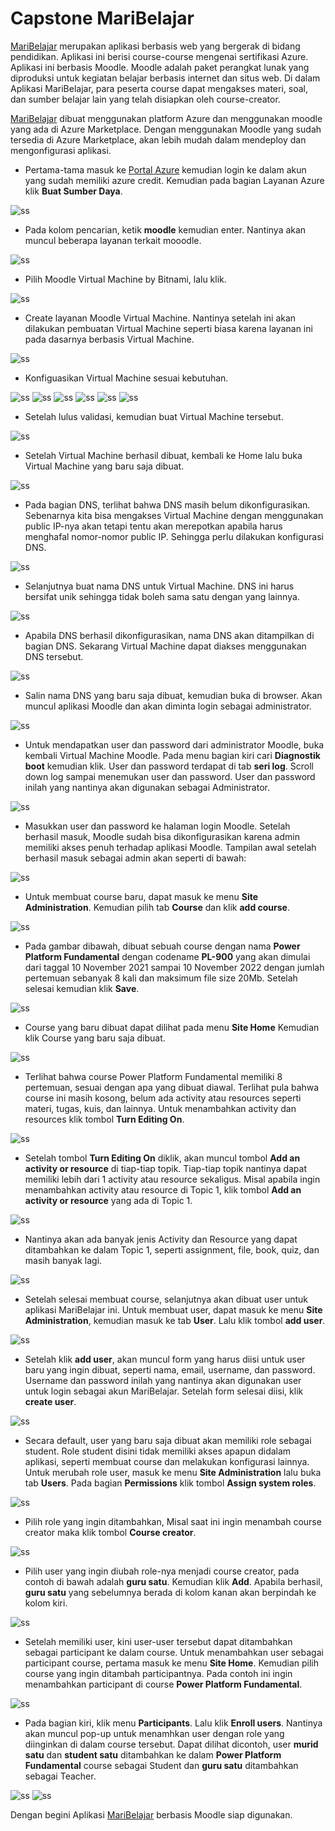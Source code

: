# Capstone MariBelajar
[MariBelajar](http://maribelajarsite.southeastasia.cloudapp.azure.com/) merupakan aplikasi berbasis web yang bergerak di bidang pendidikan. Aplikasi ini berisi course-course mengenai sertifikasi Azure. Aplikasi ini berbasis Moodle. Moodle adalah paket perangkat lunak yang diproduksi untuk kegiatan belajar berbasis internet dan situs web. Di dalam Aplikasi MariBelajar, para peserta course dapat mengakses materi, soal, dan sumber belajar lain yang telah disiapkan oleh course-creator. 

[MariBelajar](http://maribelajarsite.southeastasia.cloudapp.azure.com/) dibuat menggunakan platform Azure dan menggunakan moodle yang ada di Azure Marketplace. Dengan menggunakan Moodle yang sudah tersedia di Azure Marketplace, akan lebih mudah dalam mendeploy dan mengonfigurasi aplikasi. 
- Pertama-tama masuk ke [Portal Azure](https://portal.azure.com/) kemudian login ke dalam akun yang sudah memiliki azure credit. Kemudian pada bagian Layanan Azure klik **Buat Sumber Daya**.

![ss](/images/1.png)

- Pada kolom pencarian, ketik **moodle** kemudian enter. Nantinya akan muncul beberapa layanan terkait mooodle.

![ss](/images/2.png)

- Pilih Moodle Virtual Machine by Bitnami, lalu klik.

![ss](/images/3.png)

- Create layanan Moodle Virtual Machine. Nantinya setelah ini akan dilakukan pembuatan Virtual Machine seperti biasa karena layanan ini pada dasarnya berbasis Virtual Machine.

![ss](/images/4.png)

- Konfiguasikan Virtual Machine sesuai kebutuhan.

![ss](/images/5.png)
![ss](/images/6.png)
![ss](/images/7.png)
![ss](/images/8.png)
![ss](/images/9-.png)
![ss](/images/10-.png)

- Setelah lulus validasi, kemudian buat Virtual Machine tersebut.

![ss](/images/11-.png)

- Setelah Virtual Machine berhasil dibuat, kembali ke Home lalu buka Virtual Machine yang baru saja dibuat.

![ss](/images/12.png)

- Pada bagian DNS, terlihat bahwa DNS masih belum dikonfigurasikan. Sebenarnya kita bisa mengakses Virtual Machine dengan menggunakan public IP-nya akan tetapi tentu akan merepotkan apabila harus menghafal nomor-nomor public IP. Sehingga perlu dilakukan konfigurasi DNS.

![ss](/images/13.png)

- Selanjutnya buat nama DNS untuk Virtual Machine. DNS ini harus bersifat unik sehingga tidak boleh sama satu dengan yang lainnya.

![ss](/images/14.png)

- Apabila DNS berhasil dikonfigurasikan, nama DNS akan ditampilkan di bagian DNS. Sekarang Virtual Machine dapat diakses menggunakan DNS tersebut. 

![ss](/images/15.png)

- Salin nama DNS yang baru saja dibuat, kemudian buka di browser. Akan muncul aplikasi Moodle dan akan diminta login sebagai administrator.

![ss](/images/16-.png)

- Untuk mendapatkan user dan password dari administrator Moodle, buka kembali Virtual Machine Moodle. Pada menu bagian kiri cari **Diagnostik boot** kemudian klik. User dan password terdapat di tab **seri log**. Scroll down log sampai menemukan user dan password. User dan password inilah yang nantinya akan digunakan sebagai Administrator.

![ss](/images/17.png)

- Masukkan user dan password ke halaman login Moodle. Setelah berhasil masuk, Moodle sudah bisa dikonfigurasikan karena admin memiliki akses penuh terhadap aplikasi Moodle. Tampilan awal setelah berhasil masuk sebagai admin akan seperti di bawah:

![ss](/images/18.png)

- Untuk membuat course baru, dapat masuk ke menu **Site Administration**. Kemudian pilih tab **Course** dan klik **add course**.

![ss](/images/19--.png)

- Pada gambar dibawah, dibuat sebuah course dengan nama **Power Platform Fundamental** dengan codename **PL-900** yang akan dimulai dari taggal 10 November 2021 sampai 10 November 2022 dengan jumlah pertemuan sebanyak 8 kali dan maksimum file size 20Mb. Setelah selesai kemudian klik **Save**.

![ss](/images/20-.png)

- Course yang baru dibuat dapat dilihat pada menu **Site Home** Kemudian klik Course yang baru saja dibuat.

![ss](/images/21.png)

- Terlihat bahwa course Power Platform Fundamental memiliki 8 pertemuan, sesuai dengan apa yang dibuat diawal. Terlihat pula bahwa course ini masih kosong, belum ada activity atau resources seperti materi, tugas, kuis, dan lainnya. Untuk menambahkan activity dan resources klik tombol **Turn Editing On**.

![ss](/images/22.png)

- Setelah tombol **Turn Editing On** diklik, akan muncul tombol **Add an activity or resource** di tiap-tiap topik. Tiap-tiap topik nantinya dapat memiliki lebih dari 1 activity atau resource sekaligus. Misal apabila ingin menambahkan activity atau resource di Topic 1, klik tombol **Add an activity or resource** yang ada di Topic 1.

![ss](/images/23.png)

- Nantinya akan ada banyak jenis Activity dan Resource yang dapat ditambahkan ke dalam Topic 1, seperti assignment, file, book, quiz, dan masih banyak lagi.

![ss](/images/24.png)

- Setelah selesai membuat course, selanjutnya akan dibuat user untuk aplikasi MariBelajar ini. Untuk membuat user, dapat masuk ke menu **Site Administration**, kemudian masuk ke tab **User**. Lalu klik tombol **add user**.

![ss](/images/25.png)

- Setelah klik **add user**, akan muncul form yang harus diisi untuk user baru yang ingin dibuat, seperti nama, email, username, dan password. Username dan password inilah yang nantinya akan digunakan user untuk login sebagai akun MariBelajar. Setelah form selesai diisi, klik **create user**. 

![ss](/images/26.png)

- Secara default, user yang baru saja dibuat akan memiliki role sebagai student. Role student disini tidak memiliki akses apapun didalam aplikasi, seperti membuat course dan melakukan konfigurasi lainnya. Untuk merubah role user, masuk ke menu **Site Administration** lalu buka tab **Users**. Pada bagian **Permissions** klik tombol **Assign system roles**.

![ss](/images/27.png)

- Pilih role yang ingin ditambahkan, Misal saat ini ingin menambah course creator maka klik tombol **Course creator**.

![ss](/images/28.png)

- Pilih user yang ingin diubah role-nya menjadi course creator, pada contoh di bawah adalah **guru satu**. Kemudian klik **Add**. Apabila berhasil, **guru satu** yang sebelumnya berada di kolom kanan akan berpindah ke kolom kiri. 

![ss](/images/29.png)

- Setelah memiliki user, kini user-user tersebut dapat ditambahkan sebagai participant ke dalam course. Untuk menambahkan user sebagai participant course, pertama masuk ke menu **Site Home**. Kemudian pilih course yang ingin ditambah participantnya. Pada contoh ini ingin menambahkan participant di course **Power Platform Fundamental**.

![ss](/images/30-.png)

- Pada bagian kiri, klik menu **Participants**. Lalu klik **Enroll users**. Nantinya akan muncul pop-up untuk menamhkan user dengan role yang diinginkan di dalam course tersebut. Dapat dilihat dicontoh, user **murid satu** dan **student satu** ditambahkan ke dalam **Power Platform Fundamental** course sebagai Student dan **guru satu** ditambahkan sebagai Teacher.

![ss](/images/30.png)
![ss](/images/31.png)

Dengan begini Aplikasi [MariBelajar](http://maribelajarsite.southeastasia.cloudapp.azure.com/) berbasis Moodle siap digunakan.
